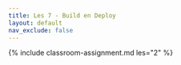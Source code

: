 ```yaml
---
title: Les 7 - Build en Deploy
layout: default
nav_exclude: false
---
```


{% include classroom-assignment.md les="2" %}
